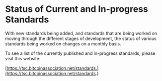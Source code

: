 # Status of Current and In-progress Standards

With new standards being added, and standards that are being worked on moving through the different stages of development, the status of various standards being worked on changes on a monthly basis.

To see a list of the currently published and in-progress standards, please visit this website:

[https://tsc.bitcoinassociation.net/standards.](https://tsc.bitcoinassociation.net/standards.)
